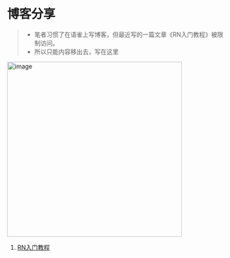 # 博客分享
> - 笔者习惯了在语雀上写博客，但最近写的一篇文章《RN入门教程》被限制访问。
> - 所以只能内容移出去，写在这里
<img width="407" alt="image" src="https://user-images.githubusercontent.com/12098305/173862736-01b86996-c3d9-408e-9f27-61b3496079bb.png">

1.  [RN入门教程](https://github.com/guojingwen/share/blob/main/1.react-native-start.md)

